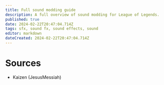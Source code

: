 ```yaml
---
title: Full sound modding guide
description: A full overview of sound modding for League of Legends.
published: true
date: 2024-02-22T20:47:04.714Z
tags: sfx, sound fx, sound effects, sound
editor: markdown
dateCreated: 2024-02-22T20:47:04.714Z
---
```


# Sources

- Kaizen (JesusMessiah)